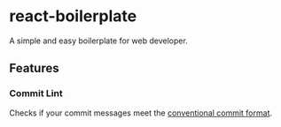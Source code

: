 # react-boilerplate

A simple and easy boilerplate for web developer.

## Features

### Commit Lint

Checks if your commit messages meet the [conventional commit format](https://github.com/conventional-changelog/commitlint/tree/master/@commitlint/config-conventional).
